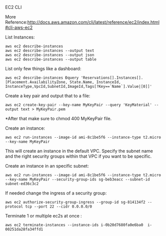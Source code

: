 EC2 CLI

More Reference:http://docs.aws.amazon.com/cli/latest/reference/ec2/index.html#cli-aws-ec2



List Instances:

```console
aws ec2 describe-instances
aws ec2 describe-instances --output text
aws ec2 describe-instances --output json
aws ec2 describe-instances --output table

```


List only few things like a dashboard:

```console
aws ec2 describe-instances Ðquery 'Reservations[].Instances[].[Placement.AvailabilityZone, State.Name, InstanceId, InstanceType,VpcId,SubnetId,ImageId,Tags[?Key==`Name`].Value|[0]]'
```



Create a key pair and output that to a file:
```console
aws ec2 create-key-pair --key-name MyKeyPair --query 'KeyMaterial' --output text > MyKeyPair.pem
```


*After that make sure to chmod 400 MyKeyPair file.


Create an instance:
```console
aws ec2 run-instances --image-id ami-8c1be5f6 --instance-type t2.micro --key-name MyKeyPair 
```


This will create an instance in the default VPC. Specify the subnet name and the right security groups within that VPC if you want to be specific.


Create an instance in an specific subnet:
```console
aws ec2 run-instances --image-id ami-8c1be5f6 --instance-type t2.micro --key-name MyKeyPair --security-group-ids sg-beb3eacc --subnet-id subnet-ed36c3c2
```


If needed change the ingress of a security group:
```console
aws ec2 authorize-security-group-ingress --group-id sg-814134f2 --protocol tcp --port 22 --cidr 0.0.0.0/0
```


Terminate 1 or multiple ec2s at once :
```console
aws ec2 terminate-instances --instance-ids i-0b20d7680fa0e6ba0  i-00251da28fa34ffd1
```








